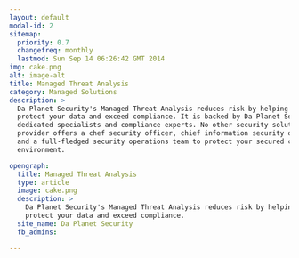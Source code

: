 ```yaml
---
layout: default
modal-id: 2
sitemap:
  priority: 0.7
  changefreq: monthly
  lastmod: Sun Sep 14 06:26:42 GMT 2014
img: cake.png
alt: image-alt
title: Managed Threat Analysis
category: Managed Solutions
description: >
  Da Planet Security's Managed Threat Analysis reduces risk by helping you
  protect your data and exceed compliance. It is backed by Da Planet Security's
  dedicated specialists and compliance experts. No other security solutions
  provider offers a chef security officer, chief information security officer,
  and a full-fledged security operations team to protect your secured cloud
  environment.

opengraph:
  title: Managed Threat Analysis
  type: article
  image: cake.png
  description: >
    Da Planet Security's Managed Threat Analysis reduces risk by helping you
    protect your data and exceed compliance.
  site_name: Da Planet Security
  fb_admins:

---
```

